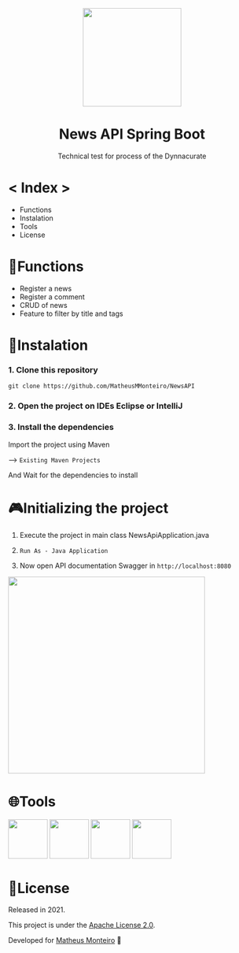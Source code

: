 <div align="center">
  <a href="https://www.linkedin.com/company/dynaccurate/?originalSubdomain=lu"><img src="https://user-images.githubusercontent.com/42879442/149836519-9c9cf992-2cb2-4f29-851d-0963909fc64b.png" width="200" align="center"></a>  

  <h1>News API Spring Boot  </h1>

Technical test for process of the Dynnacurate
</div>

# < Index >

<ul>
    <li>Functions</li>
    <li>Instalation</li>
    <li>Tools</li>
    <li>License</li>
</ul>

# 🚀Functions
- Register a news
- Register a comment
- CRUD of news
- Feature to filter by title and tags

# 📕Instalation 
### 1. Clone this repository
```
git clone https://github.com/MatheusMMonteiro/NewsAPI
```

### 2. Open the project on IDEs Eclipse or IntelliJ


### 3. Install the dependencies
Import the project using Maven

--> ```Existing Maven Projects```
 
And Wait for the dependencies to install

# 🎮Initializing the project

1. Execute the project in main class NewsApiApplication.java

2. ``` Run As - Java Application ```

3. Now open API documentation Swagger in ```http://localhost:8080```

<img src="https://user-images.githubusercontent.com/42879442/149852209-f685edae-d30b-4d5a-bf9e-68aa1b8e9799.png" width="400" align="center"></a>


<h1> 🌐Tools </h1> 
<div style="display: inline_block">
<img src="https://cdn.jsdelivr.net/gh/devicons/devicon/icons/java/java-original-wordmark.svg" width="80px"/>
<img src="https://cdn.jsdelivr.net/gh/devicons/devicon/icons/spring/spring-original-wordmark.svg" width="80px" />
<img src="https://cdn.jsdelivr.net/gh/devicons/devicon/icons/mysql/mysql-original-wordmark.svg" width="80px" />
<img src="https://cdn.jsdelivr.net/gh/devicons/devicon/icons/git/git-plain-wordmark.svg" width="80px" />
</div>

# 📝License
Released in 2021.

This project is under the [Apache License 2.0](./LICENSE).

Developed for [Matheus Monteiro](https://github.com/MatheusMMonteiro) 🚀
  
